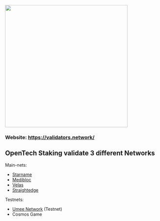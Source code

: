 <img src="https://user-images.githubusercontent.com/38581319/121074384-10931180-c7d4-11eb-8c61-1787630e866c.png" width="400" height="400" />

### Website: https://validators.network/

## OpenTech Staking validate 3 different Networks

Main-nets: <br />
- [Starname](https://www.mintscan.io/starname/validators/starvaloper1gvt5u6ggvtcas4l7ez4lyvgusqdefckxqlj7lk)
- [Medibloc](https://www.mintscan.io/medibloc/validators/panaceavaloper1kqz8nfz2cltecc3muwq9lgcqgps2lghurwj9zp)
- [Velas](https://velasvalidators.com/DVS9CpX27eadivLYMNWkmiV8bwq7hGZQf6a3g7hkHvGV)
- [Straightedge](https://straightedge.bi23.com/validator/strvaloper18dy4q95wf5f7up7tpc5h3605h8xk6wtsrgpfnq)

Testnets: <br />
- [Umee Network](https://explorer-umee.nodes.guru/validator/umeevaloper1c65ksvf6xjmheg35gwyvcqlhhgxp2hhtkyqjvq) (Testnet)
- Cosmos Game
